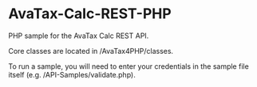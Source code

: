 AvaTax-Calc-REST-PHP
====================

PHP sample for the AvaTax Calc REST API.

Core classes are located in /AvaTax4PHP/classes.

To run a sample, you will need to enter your credentials in the sample file itself (e.g. /API-Samples/validate.php).
